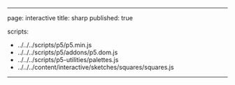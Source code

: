 
---
page: interactive
title: sharp
published: true

scripts:
  - ../../../scripts/p5/p5.min.js
  - ../../../scripts/p5/addons/p5.dom.js
  - ../../../scripts/p5-utilities/palettes.js
  - ../../../content/interactive/sketches/squares/squares.js
---

<div id="sketch" class="pl-5">
  <div id="squares-holder">
  </div>
</div>
